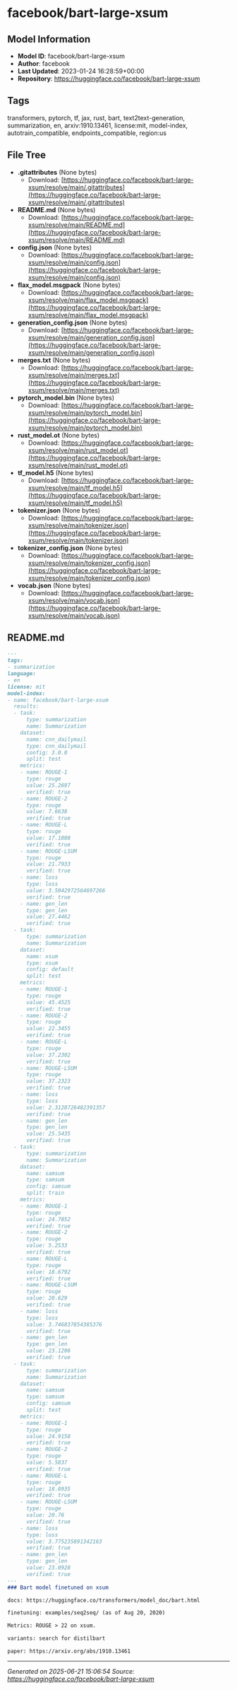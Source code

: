 # facebook/bart-large-xsum

## Model Information

- **Model ID**: facebook/bart-large-xsum
- **Author**: facebook
- **Last Updated**: 2023-01-24 16:28:59+00:00
- **Repository**: https://huggingface.co/facebook/bart-large-xsum

## Tags

transformers, pytorch, tf, jax, rust, bart, text2text-generation, summarization, en, arxiv:1910.13461, license:mit, model-index, autotrain_compatible, endpoints_compatible, region:us

## File Tree

- **.gitattributes** (None bytes)
  - Download: [https://huggingface.co/facebook/bart-large-xsum/resolve/main/.gitattributes](https://huggingface.co/facebook/bart-large-xsum/resolve/main/.gitattributes)
- **README.md** (None bytes)
  - Download: [https://huggingface.co/facebook/bart-large-xsum/resolve/main/README.md](https://huggingface.co/facebook/bart-large-xsum/resolve/main/README.md)
- **config.json** (None bytes)
  - Download: [https://huggingface.co/facebook/bart-large-xsum/resolve/main/config.json](https://huggingface.co/facebook/bart-large-xsum/resolve/main/config.json)
- **flax_model.msgpack** (None bytes)
  - Download: [https://huggingface.co/facebook/bart-large-xsum/resolve/main/flax_model.msgpack](https://huggingface.co/facebook/bart-large-xsum/resolve/main/flax_model.msgpack)
- **generation_config.json** (None bytes)
  - Download: [https://huggingface.co/facebook/bart-large-xsum/resolve/main/generation_config.json](https://huggingface.co/facebook/bart-large-xsum/resolve/main/generation_config.json)
- **merges.txt** (None bytes)
  - Download: [https://huggingface.co/facebook/bart-large-xsum/resolve/main/merges.txt](https://huggingface.co/facebook/bart-large-xsum/resolve/main/merges.txt)
- **pytorch_model.bin** (None bytes)
  - Download: [https://huggingface.co/facebook/bart-large-xsum/resolve/main/pytorch_model.bin](https://huggingface.co/facebook/bart-large-xsum/resolve/main/pytorch_model.bin)
- **rust_model.ot** (None bytes)
  - Download: [https://huggingface.co/facebook/bart-large-xsum/resolve/main/rust_model.ot](https://huggingface.co/facebook/bart-large-xsum/resolve/main/rust_model.ot)
- **tf_model.h5** (None bytes)
  - Download: [https://huggingface.co/facebook/bart-large-xsum/resolve/main/tf_model.h5](https://huggingface.co/facebook/bart-large-xsum/resolve/main/tf_model.h5)
- **tokenizer.json** (None bytes)
  - Download: [https://huggingface.co/facebook/bart-large-xsum/resolve/main/tokenizer.json](https://huggingface.co/facebook/bart-large-xsum/resolve/main/tokenizer.json)
- **tokenizer_config.json** (None bytes)
  - Download: [https://huggingface.co/facebook/bart-large-xsum/resolve/main/tokenizer_config.json](https://huggingface.co/facebook/bart-large-xsum/resolve/main/tokenizer_config.json)
- **vocab.json** (None bytes)
  - Download: [https://huggingface.co/facebook/bart-large-xsum/resolve/main/vocab.json](https://huggingface.co/facebook/bart-large-xsum/resolve/main/vocab.json)


## README.md

```markdown
---
tags:
- summarization
language:
- en
license: mit
model-index:
- name: facebook/bart-large-xsum
  results:
  - task:
      type: summarization
      name: Summarization
    dataset:
      name: cnn_dailymail
      type: cnn_dailymail
      config: 3.0.0
      split: test
    metrics:
    - name: ROUGE-1
      type: rouge
      value: 25.2697
      verified: true
    - name: ROUGE-2
      type: rouge
      value: 7.6638
      verified: true
    - name: ROUGE-L
      type: rouge
      value: 17.1808
      verified: true
    - name: ROUGE-LSUM
      type: rouge
      value: 21.7933
      verified: true
    - name: loss
      type: loss
      value: 3.5042972564697266
      verified: true
    - name: gen_len
      type: gen_len
      value: 27.4462
      verified: true
  - task:
      type: summarization
      name: Summarization
    dataset:
      name: xsum
      type: xsum
      config: default
      split: test
    metrics:
    - name: ROUGE-1
      type: rouge
      value: 45.4525
      verified: true
    - name: ROUGE-2
      type: rouge
      value: 22.3455
      verified: true
    - name: ROUGE-L
      type: rouge
      value: 37.2302
      verified: true
    - name: ROUGE-LSUM
      type: rouge
      value: 37.2323
      verified: true
    - name: loss
      type: loss
      value: 2.3128726482391357
      verified: true
    - name: gen_len
      type: gen_len
      value: 25.5435
      verified: true
  - task:
      type: summarization
      name: Summarization
    dataset:
      name: samsum
      type: samsum
      config: samsum
      split: train
    metrics:
    - name: ROUGE-1
      type: rouge
      value: 24.7852
      verified: true
    - name: ROUGE-2
      type: rouge
      value: 5.2533
      verified: true
    - name: ROUGE-L
      type: rouge
      value: 18.6792
      verified: true
    - name: ROUGE-LSUM
      type: rouge
      value: 20.629
      verified: true
    - name: loss
      type: loss
      value: 3.746837854385376
      verified: true
    - name: gen_len
      type: gen_len
      value: 23.1206
      verified: true
  - task:
      type: summarization
      name: Summarization
    dataset:
      name: samsum
      type: samsum
      config: samsum
      split: test
    metrics:
    - name: ROUGE-1
      type: rouge
      value: 24.9158
      verified: true
    - name: ROUGE-2
      type: rouge
      value: 5.5837
      verified: true
    - name: ROUGE-L
      type: rouge
      value: 18.8935
      verified: true
    - name: ROUGE-LSUM
      type: rouge
      value: 20.76
      verified: true
    - name: loss
      type: loss
      value: 3.775235891342163
      verified: true
    - name: gen_len
      type: gen_len
      value: 23.0928
      verified: true
---
### Bart model finetuned on xsum

docs: https://huggingface.co/transformers/model_doc/bart.html

finetuning: examples/seq2seq/ (as of Aug 20, 2020)

Metrics: ROUGE > 22 on xsum.

variants: search for distilbart

paper: https://arxiv.org/abs/1910.13461
```


---

*Generated on 2025-06-21 15:06:54*
*Source: https://huggingface.co/facebook/bart-large-xsum*
